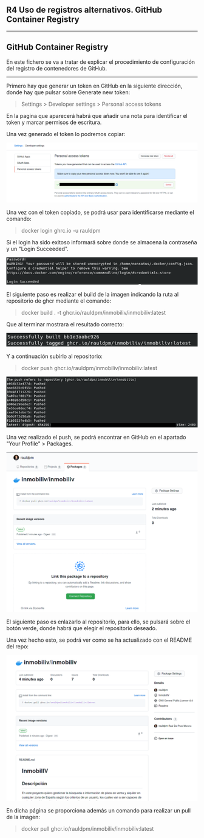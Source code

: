 ## R4 Uso de registros alternativos. GitHub Container Registry

---

## GitHub Container Registry

En este fichero se va a tratar de explicar el procedimiento de configuración del registro de contenedores de GitHub.

---

Primero hay que generar un token en GitHub en la siguiente dirección, donde hay que pulsar sobre Generate new token:

> Settings > Developer settings > Personal access tokens


En la pagina que aparecerá habrá que añadir una nota para identificar el token y marcar permisos de escritura.

Una vez generado el token lo podremos copiar:

![Token](../../img/GHCR/1_generated_token.png)

Una vez con el token copiado, se podrá usar para identificarse mediante el comando:

> docker login ghrc.io -u rauldpm

Si el login ha sido exitoso informará sobre donde se almacena la contraseña y un "Login Succeeded".

![Login Sus](../../img/GHCR/2_login_succeeded.png)

El siguiente paso es realizar el build de la imagen indicando la ruta al repositorio de ghcr mediante el comando:

> docker build . -t ghcr.io/rauldpm/inmobiliv/inmobiliv:latest

Que al terminar mostrara el resultado correcto:

![Build](../../img/GHCR/3_build.png)

Y a continuación subirlo al repositorio:

> docker push ghcr.io/rauldpm/inmobiliv/inmobiliv:latest

![Push](../../img/GHCR/4_push.png)

Una vez realizado el push, se podrá encontrar en GitHub en el apartado "Your Profile" > Packages.

![Package](../../img/GHCR/5_packages.png)

El siguiente paso es enlazarlo al repositorio, para ello, se pulsará sobre el botón verde, donde habrá que elegir el repositorio deseado.

Una vez hecho esto, se podrá ver como se ha actualizado con el README del repo:

![readme](../../img/GHCR/6_readme.png)

En dicha página se proporciona además un comando para realizar un pull de la imagen:

> docker pull ghcr.io/rauldpm/inmobiliv/inmobiliv:latest

